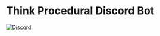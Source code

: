 # Think Procedural Discord Bot

[![Discord](https://img.shields.io/discord/230123485668573184?style=flat&colorA=f5f5f5&colorB=f5f5f5&label=Discord&logo=discord&logoColor=000000)](https://discord.gg/b8U5Hdy)
